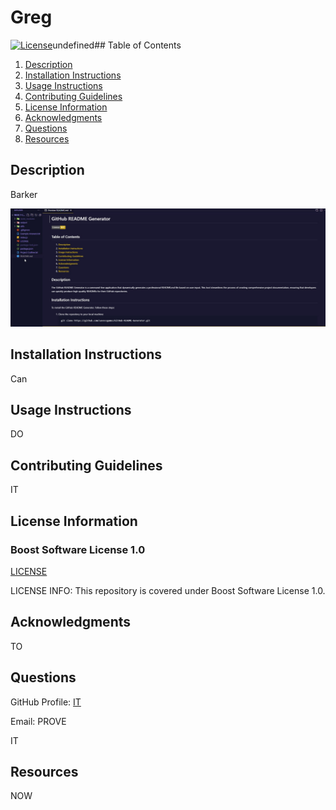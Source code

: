 
# Greg

[![License](https://img.shields.io/badge/License-Boost_1.0-lightblue.svg)](https://www.boost.org/LICENSE_1_0.txt)undefined## Table of Contents

1. [Description](#description)
2. [Installation Instructions](#installation-instructions)
3. [Usage Instructions](#usage-instructions)
4. [Contributing Guidelines](#contributing-guidelines)
5. [License Information](#license-information)
6. [Acknowledgments](#acknowledgments)
7. [Questions](#questions)
8. [Resources](#resources)

## Description

Barker

![Readme Generator Screenshot](./assets/images/readme_generator_screenshot.png)

## Installation Instructions

Can

## Usage Instructions

DO

## Contributing Guidelines

IT

## License Information

### Boost Software License 1.0

[LICENSE](./LICENSE)
 
LICENSE INFO: This repository is covered under Boost Software License 1.0.

## Acknowledgments

TO

## Questions

GitHub Profile: [IT](https://github.com/IT)

Email: PROVE

IT

## Resources

NOW